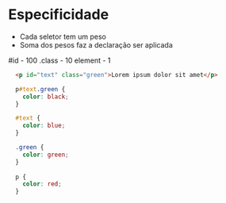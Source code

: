 # Especificidade
  - Cada seletor tem um peso
  - Soma dos pesos faz a declaração ser aplicada

  #id - 100
  .class - 10
  element - 1

```html
  <p id="text" class="green">Lorem ipsum dolor sit amet</p>
```

```css
  p#text.green {
    color: black;
  }

  #text {
    color: blue;
  }

  .green {
    color: green;
  }
  
  p {
    color: red;
  }
```
